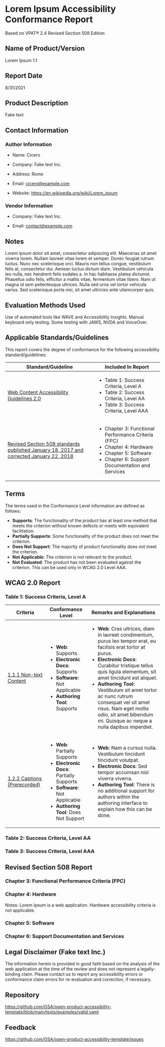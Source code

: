 # Lorem Ipsum Accessibility Conformance Report

Based on VPAT® 2.4 Revised Section 508 Edition

## Name of Product/Version
Lorem Ipsum 1.1

## Report Date
8/31/2021

## Product Description
Fake text

## Contact Information
### Author Information
- Name: Cicero
- Company: Fake text Inc.
- Address: Rome
- Email: cicero@example.com

- Website: https://en.wikipedia.org/wiki/Lorem_ipsum
### Vendor Information

- Company: Fake text Inc.

- Email: contact@example.com



## Notes
Lorem ipsum dolor sit amet, consectetur adipiscing elit. Maecenas sit amet viverra lorem. Nullam laoreet vitae lorem et semper. Donec feugiat rutrum luctus. Nunc nec scelerisque orci. Mauris non tellus congue, vestibulum felis at, consectetur dui. Aenean luctus dictum diam. Vestibulum vehicula leo nulla, nec hendrerit felis sodales a. In hac habitasse platea dictumst. Phasellus odio felis, efficitur a mattis vitae, fermentum vitae libero. Nam ut magna id sem pellentesque ultrices. Nulla sed urna vel tortor vehicula varius. Sed scelerisque porta nisi, sit amet ultricies ante ullamcorper quis.

## Evaluation Methods Used
Use of automated tools like WAVE and Accessibility Insights. Manual keyboard only testing. Some testing with JAWS, NVDA and VoiceOver.

## Applicable Standards/Guidelines
This report covers the degree of conformance for the following accessibility standard/guidelines:

| Standard/Guideline | Included In Report |
| --- | --- |
| [Web Content Accessibility Guidelines 2.0](https://www.w3.org/TR/WCAG20/) | <ul><li>Table 1: Success Criteria, Level A</li><li>Table 2: Success Criteria, Level AA</li><li>Table 3: Success Criteria, Level AAA</li></ul> |
| [Revised Section 508 standards published January 18, 2017 and corrected January 22, 2018](https://www.access-board.gov/ict/) | <ul><li>Chapter 3: Functional Performance Criteria (FPC)</li><li>Chapter 4: Hardware</li><li>Chapter 5: Software</li><li>Chapter 6: Support Documentation and Services</li></ul> |

## Terms
The terms used in the Conformance Level information are defined as follows:
- **Supports**: The functionality of the product has at least one method that meets the criterion without known defects or meets with equivalent facilitation.
- **Partially Supports**: Some functionality of the product does not meet the criterion.
- **Does Not Support**: The majority of product functionality does not meet the criterion.
- **Not Applicable**: The criterion is not relevant to the product.
- **Not Evaluated**: The product has not been evaluated against the criterion. This can be used only in WCAG 2.0 Level AAA.

## WCAG 2.0 Report
### Table 1: Success Criteria, Level A


| Criteria | Conformance Level | Remarks and Explanations |
| --- | --- | --- |
| [1.1.1 Non-text Content](https://www.w3.org/TR/WCAG20/#text-equiv-all) | <ul><li>**Web**: Supports</li><li>**Electronic Docs**: Supports</li><li>**Software**: Not Applicable</li><li>**Authoring Tool**: Supports</li> </ul> | <ul><li>**Web**: Cras ultrices, diam in laoreet condimentum, purus leo tempor erat, eu facilisis erat tortor at purus.</li><li>**Electronic Docs**: Curabitur tristique tellus quis ligula elementum, sit amet tincidunt est aliquet.</li><li>**Authoring Tool**: Vestibulum sit amet tortor ac nunc rutrum consequat vel sit amet risus. Nam eget mollis odio, sit amet bibendum mi. Quisque ac neque a nulla dapibus imperdiet.</li> </ul> |
| [1.2.2 Captions (Prerecorded)](https://www.w3.org/TR/WCAG20/#media-equiv-captions) | <ul><li>**Web**: Partially Supports</li><li>**Electronic Docs**: Partially Supports</li><li>**Software**: Not Applicable</li><li>**Authoring Tool**: Does Not Support</li> </ul> | <ul><li>**Web**: Nam a cursus nulla. Vestibulum tincidunt tincidunt volutpat.</li><li>**Electronic Docs**: Sed tempor accumsan nisl viverra viverra.</li><li>**Authoring Tool**: There is no additional support for authors within the authoring interface to explain how this can be done.</li> </ul> |

### Table 2: Success Criteria, Level AA

### Table 3: Success Criteria, Level AAA

## Revised Section 508 Report
### Chapter 3: Functional Performance Criteria (FPC)

### Chapter 4: Hardware

Notes: Lorem Ipsum is a web application. Hardware accessibility criteria is not applicable.

### Chapter 5: Software

### Chapter 6: Support Documentation and Services


## Legal Disclaimer (Fake text Inc.)
The information herein is provided in good faith based on the analysis of the web application at the time of the review and does not represent a legally-binding claim. Please contact us to report any accessibility errors or conformance claim errors for re-evaluation and correction, if necessary.

## Repository
https://github.com/GSA/open-product-accessibility-template/blob/main/tests/examples/valid.yaml

## Feedback
https://github.com/GSA/open-product-accessibility-template/issues

